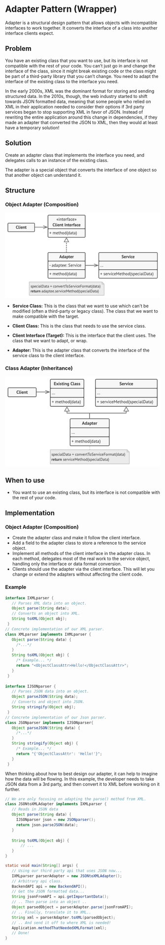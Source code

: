 # Adapter Pattern (Wrapper)

Adapter is a structural design pattern that allows objects with incompatible interfaces to work together. It converts the interface of a class into another interface clients expect.

## Problem

You have an existing class that you want to use, but its interface is not compatible with the rest of your code. You can’t just go in and change the interface of the class, since it might break existing code or the class might be part of a third-party library that you can’t change. You need to adapt the interface of the existing class to the interface you need.

In the early 2000s, XML was the dominant format for storing and sending structured data. In the 2010s, though, the web industry started to shift towards JSON formatted data, meaning that some people who relied on XML in their application needed to consider their options if 3rd party services began to stop supporting XML in favor of JSON. Instead of rewriting the entire application around this change in dependencies, if they made an adapter that converted the JSON to XML, then they would at least have a temporary solution!

## Solution

Create an adapter class that implements the interface you need, and delegates calls to an instance of the existing class.

The adapter is a special object that converts the interface of one object so that another object can understand it.

## Structure

### Object Adapter (Composition)

![Object Adapter Structure](/imgs/structure-object-adapter.png)

- **Service Class:** This is the class that we want to use which can't be modified (often a third-party or legacy class). The class that we want to make compatible with the target.

- **Client Class:** This is the class that needs to use the service class.

- **Client Interface (Target):** This is the interface that the client uses. The class that we want to adapt, or wrap.

- **Adapter:** This is the adapter class that converts the interface of the service class to the client interface.

### Class Adapter (Inheritance)

![Class Adapter Structure](/imgs/structure-class-adapter.png)

## When to use

- You want to use an existing class, but its interface is not compatible with the rest of your code.

## Implementation

### Object Adapter (Composition)

- Create the adapter class and make it follow the client interface.
- Add a field to the adapter class to store a reference to the service object.
- Implement all methods of the client interface in the adapter class. In each method, delegates most of the real work to the service object, handling only the interface or data format conversion.
- Clients should use the adapter via the client interface. This will let you change or extend the adapters without affecting the client code.

### Example

```java
interface IXMLparser {
   // Parses XML data into an object.
   Object parse(String data);
   // Converts an object into XML.
   String toXML(Object obj);
 }
// Concrete implementation of our XML parser.
class XMLparser implements IXMLparser {
   Object parse(String data) {
     /*...*/
   }
   String toXML(Object obj) {
     /* Example... */
     return "<ObjectClassAttr>Hello!</ObjectClassAttr>";
   }
 }

interface IJSONparser {
   // Parses JSON data into an object.
   Object parseJSON(String data);
   // Converts and object into JSON.
   String stringify(Object obj);
 }
// Concrete implementation of our Json parser.
class JSONparser implements IJSONparser{
   Object parseJSON(String data) {
     /*...*/
   }
   String stringify(Object obj) {
     /* Example... */
     return "{'ObjectClassAttr': 'Hello!'}";
   }
 }
```
When thinking about how to best design our adapter, it can help to imagine how the data will be flowing. In this example, the developer needs to take JSON data from a 3rd party, and then convert it to XML before working on it further.

```java
// We are only focusing on adapting the parse() method from XML.
class JSONtoXMLAdapter implements IXMLparser {
   // Reads in JSON data
   Object parse(String data) {
     IJSONparser json = new JSONparser();
     return json.parseJSON(data);
   }
   
   String toXML(Object obj) {
       // ...
   }
}
```

```java
static void main(String[] args) {
   // Using our third party api that uses JSON now...
   IXMLparser parserAdapter = new JSONtoXMLAdapter();
   // Arbitrary api class.
   BackendAPI api = new BackendAPI();
   // Get the JSON formatted data...
   String jsonFromAPI = api.getImportantData();
   // .. Then parse into an object ..
   Object parsedObject = parserAdapter.parse(jsonFromAPI);
   // .. Finally, translate it to XML..
   String xml = parserAdapter.toXML(parsedObject);
   // .. And send it off to where XML is needed!
   Application.methodThatNeededXMLFormat(xml);
   // Done!
}
```